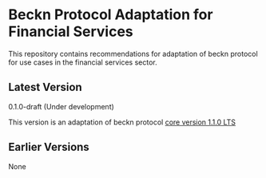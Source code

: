 # Beckn Protocol Adaptation for Financial Services
This repository contains recommendations for adaptation of beckn protocol for use cases in the financial services sector. 


## Latest Version

0.1.0-draft (Under development)

This version is an adaptation of beckn protocol [core version 1.1.0 LTS](https://github.com/beckn/protocol-specifications)

## Earlier Versions

None

